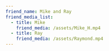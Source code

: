 ```yaml
---
friend_name: Mike and Ray
friend_media_list:
  - title: Mike
    friend_media: /assets/Mike_H.mp4
  - title: Ray
    friend_media: /assets/Raymond.mp4
---
```

